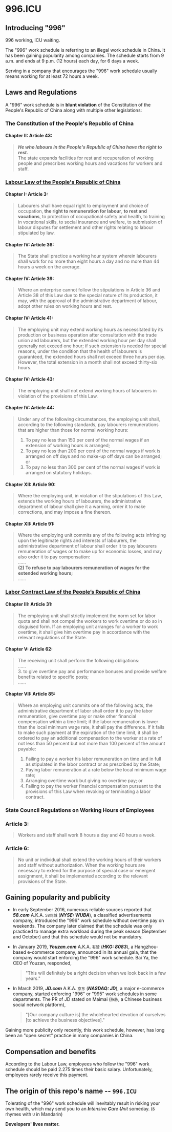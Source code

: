 996.ICU
===

## Introducing "996"
996 working, ICU waiting.

The "996" work schedule is referring to an illegal work schedule in China. It has been gaining popularity among companies. The schedule starts from 9 a.m. and ends at 9 p.m. (12 hours) each day, for 6 days a week.

Serving in a company that encourages the "996" work schedule usually means working for at least 72 hours a week.

## Laws and Regulations

A "996" work schedule is in **blunt violation** of the Constitution of the People's Republic of China along with multiple other legislations:

### The Constitution of the People's Republic of China

#### Chapter II: Article 43:
> _**He who labours in the People's Republic of China have the right to rest.**_  
> The state expands facilities for rest and recuperation of working people and prescribes working hours and vacations for workers and staff.

### [Labour Law of the People's Republic of China](http://english.gov.cn/archive/laws_regulations/2014/08/23/content_281474983042473.htm)

#### Chapter I: Article 3:
> Labourers shall have equal right to employment and choice of occupation, **the right to remuneration for labour**, **to rest and vacations**, to protection of occupational safety and health, to training in vocational skills, to social insurance and welfare, to submission of labour disputes for settlement and other rights relating to labour stipulated by law.

#### Chapter IV: Article 36:
> The State shall practice a working hour system wherein labourers shall work for no more than eight hours a day and no more than 44 hours a week on the average.  

#### Chapter IV: Article 39:
> Where an enterprise cannot follow the stipulations in Article 36 and Article 38 of this Law due to the special nature of its production, it may, with the approval of the administrative department of labour, adopt other rules on working hours and rest.  

#### Chapter IV: Article 41:
> The employing unit may extend working hours as necessitated by its production or business operation after consultation with the trade union and labourers, but the extended working hour per day shall generally not exceed one hour; if such extension is needed for special reasons, under the condition that the health of labourers is guaranteed, the extended hours shall not exceed three hours per day. However, the total extension in a month shall not exceed thirty-six hours.  

#### Chapter IV: Article 43:
> The employing unit shall not extend working hours of labourers in violation of the provisions of this Law.

#### Chapter IV: Article 44:
> Under any of the following circumstances, the employing unit shall, according to the following standards, pay labourers remunerations that are higher than those for normal working hours:  
> 1. To pay no less than 150 per cent of the normal wages if an extension of working hours is arranged;  
> 2. To pay no less than 200 per cent of the normal wages if work is arranged on off days and no make-up off days can be arranged; or  
> 3. To pay no less than 300 per cent of the normal wages if work is arranged on statutory holidays.

#### Chapter XII: Article 90:
> Where the employing unit, in violation of the stipulations of this Law, extends the working hours of labourers, the administrative department of labour shall give it a warning, order it to make corrections, and may impose a fine thereon.  

#### Chapter XII: Article 91:
> Where the employing unit commits any of the following acts infringing upon the legitimate rights and interests of labourers, the administrative department of labour shall order it to pay labourers remuneration of wages or to make up for economic losses, and may also order it to pay compensation:  
> ......  
> __(2) To refuse to pay labourers remuneration of wages for the extended working hours;__  
> ......

### [Labor Contract Law of the People’s Republic of China](http://english.gov.cn/archive/laws_regulations/2014/08/23/content_281474983042501.htm)

#### Chapter III: Article 31:
> The employing unit shall strictly implement the norm set for labor quota and shall not compel the workers to work overtime or do so in disguised form. If an employing unit arranges for a worker to work overtime, it shall give him overtime pay in accordance with the relevant regulations of the State.

#### Chapter V: Article 62:
> The receiving unit shall perform the following obligations:  
> ......  
> 3. to give overtime pay and performance bonuses and provide welfare benefits related to specific posts;  
> ......  

#### Chapter VII: Article 85:
> Where an employing unit commits one of the following acts, the administrative department of labor shall order it to pay the labor remuneration, give overtime pay or make other financial compensation within a time limit; if the labor remuneration is lower than the local minimum wage rate, it shall pay the difference. If it fails to make such payment at the expiration of the time limit, it shall be ordered to pay an additional compensation to the worker at a rate of not less than 50 percent but not more than 100 percent of the amount payable:  
> 1. Failing to pay a worker his labor remuneration on time and in full as stipulated in the labor contract or as prescribed by the State;  
> 2. Paying labor remuneration at a rate below the local minimum wage rate;  
> 3. Arranging overtime work but giving no overtime pay; or  
> 4. Failing to pay the worker financial compensation pursuant to the provisions of this Law when revoking or terminating a labor contract.

### State Council Regulations on Working Hours of Employees

### Article 3:
> Workers and staff shall work 8 hours a day and 40 hours a week.

### Article 6:
> No unit or individual shall extend the working hours of their workers and staff without authorization. When the working hours are necessary to extend for the purpose of special case or emergent assignment, it shall be implemented according to the relevant provisions of the State.

## Gaining popularity and publicity

- In early September 2016, numerous reliable sources reported that  __*58.com*__  A.K.A. `58同城` (__*NYSE: WUBA*__), a classified advertisements company, introduced the "996" work schedule without overtime pay on weekends. The company later claimed that the schedule was only practiced to manage extra workload during the peak season (September and October) and that this schedule would not be mandatory.

- In January 2019, __*Youzan.com*__ A.K.A. `有赞` (__*HKG: 8083*__), a Hangzhou-based e-commerce company, announced in its annual gala, that the company would start enforcing the "996" work schedule. Bai Ya, the CEO of Youzan, responded,

  > "This will definitely be a right decision when we look back in a few years."

- In March 2019, __*JD.com*__  A.K.A. `京东` (__*NASDAQ: JD*__), a major e-commerce company, started enforcing "996" or "995" work schedules in some departments. The PR of JD stated on Maimai (`脉脉`, a Chinese business social network platform),

  > "[Our company culture is] the wholehearted devotion of ourselves [to achieve the business objectives]."

Gaining more publicity only recently, this work schedule, however, has long been an "open secret" practice in many companies in China.
## Compensation and benefits

According to the Labour Law, employees who follow the "996" work schedule should be paid 2.275 times their basic salary. Unfortunately, employees rarely receive this payment.

## The origin of this repo's name -- `996.ICU`

Tolerating of the "996" work schedule will inevitably result in risking your own health, which may send you to an _**I**ntensive **C**are **U**nit_ someday. (`6` rhymes with `U` in Mandarin)

__Developers' lives matter.__
